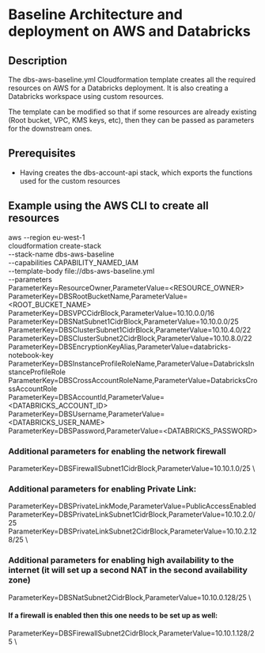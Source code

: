 # Baseline Architecture and deployment on AWS and Databricks

## Description
The dbs-aws-baseline.yml Cloudformation template creates all the required resources on AWS for a Databricks deployment. It is also creating a Databricks workspace using custom resources.

The template can be modified so that if some resources are already existing (Root bucket, VPC, KMS keys, etc), then they can be passed as parameters for the downstream ones.

## Prerequisites
- Having creates the dbs-account-api stack, which exports the functions used for the custom resources

## Example using the AWS CLI to create all resources
aws --region eu-west-1 \
cloudformation create-stack \
--stack-name dbs-aws-baseline \
--capabilities CAPABILITY_NAMED_IAM \
--template-body file://dbs-aws-baseline.yml \
--parameters \
ParameterKey=ResourceOwner,ParameterValue=<RESOURCE_OWNER> \
ParameterKey=DBSRootBucketName,ParameterValue=<ROOT_BUCKET_NAME> \
ParameterKey=DBSVPCCidrBlock,ParameterValue=10.10.0.0/16 \
ParameterKey=DBSNatSubnet1CidrBlock,ParameterValue=10.10.0.0/25 \
ParameterKey=DBSClusterSubnet1CidrBlock,ParameterValue=10.10.4.0/22 \
ParameterKey=DBSClusterSubnet2CidrBlock,ParameterValue=10.10.8.0/22 \
ParameterKey=DBSEncryptionKeyAlias,ParameterValue=databricks-notebook-key \
ParameterKey=DBSInstanceProfileRoleName,ParameterValue=DatabricksInstanceProfileRole \
ParameterKey=DBSCrossAccountRoleName,ParameterValue=DatabricksCrossAccountRole \
ParameterKey=DBSAccountId,ParameterValue=<DATABRICKS_ACCOUNT_ID> \
ParameterKey=DBSUsername,ParameterValue=<DATABRICKS_USER_NAME> \
ParameterKey=DBSPassword,ParameterValue=<DATABRICKS_PASSWORD>

### Additional parameters for enabling the network firewall
ParameterKey=DBSFirewallSubnet1CidrBlock,ParameterValue=10.10.1.0/25 \

### Additional parameters for enabling Private Link:
ParameterKey=DBSPrivateLinkMode,ParameterValue=PublicAccessEnabled \
ParameterKey=DBSPrivateLinkSubnet1CidrBlock,ParameterValue=10.10.2.0/25 \
ParameterKey=DBSPrivateLinkSubnet2CidrBlock,ParameterValue=10.10.2.128/25 \

### Additional parameters for enabling high availability to the internet (it will set up a second NAT in the second availability zone)
ParameterKey=DBSNatSubnet2CidrBlock,ParameterValue=10.10.0.128/25 \
#### If a firewall is enabled then this one needs to be set up as well:
ParameterKey=DBSFirewallSubnet2CidrBlock,ParameterValue=10.10.1.128/25 \
